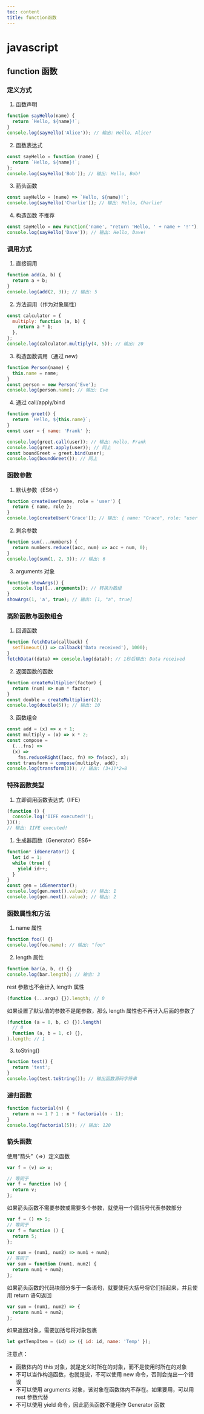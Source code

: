 ```yaml
---
toc: content
title: function函数
---
```


# javascript

## function 函数

### 定义方式

1. 函数声明

```javascript
function sayHello(name) {
  return `Hello, ${name}!`;
}
console.log(sayHello('Alice')); // 输出: Hello, Alice!
```

2. 函数表达式

```javascript
const sayHello = function (name) {
  return `Hello, ${name}!`;
};
console.log(sayHello('Bob')); // 输出: Hello, Bob!
```

3. 箭头函数

```javascript
const sayHello = (name) => `Hello, ${name}!`;
console.log(sayHello('Charlie')); // 输出: Hello, Charlie!
```

4. 构造函数 不推荐

```javascript
const sayHello = new Function('name', "return 'Hello, ' + name + '!'");
console.log(sayHello('Dave')); // 输出: Hello, Dave!
```

### 调用方式

1. 直接调用

```javascript
function add(a, b) {
  return a + b;
}
console.log(add(2, 3)); // 输出: 5
```

2. 方法调用（作为对象属性）

```javascript
const calculator = {
  multiply: function (a, b) {
    return a * b;
  },
};
console.log(calculator.multiply(4, 5)); // 输出: 20
```

3. 构造函数调用（通过 new）

```javascript
function Person(name) {
  this.name = name;
}
const person = new Person('Eve');
console.log(person.name); // 输出: Eve
```

4. 通过 call/apply/bind

```javascript
function greet() {
  return `Hello, ${this.name}`;
}
const user = { name: 'Frank' };

console.log(greet.call(user)); // 输出: Hello, Frank
console.log(greet.apply(user)); // 同上
const boundGreet = greet.bind(user);
console.log(boundGreet()); // 同上
```

### 函数参数

1. 默认参数（ES6+）

```javascript
function createUser(name, role = 'user') {
  return { name, role };
}
console.log(createUser('Grace')); // 输出: { name: "Grace", role: "user" }
```

2. 剩余参数

```javascript
function sum(...numbers) {
  return numbers.reduce((acc, num) => acc + num, 0);
}
console.log(sum(1, 2, 3)); // 输出: 6
```

3. arguments 对象

```javascript
function showArgs() {
  console.log([...arguments]); // 转换为数组
}
showArgs(1, 'a', true); // 输出: [1, "a", true]
```

### 高阶函数与函数组合

1. 回调函数

```javascript
function fetchData(callback) {
  setTimeout(() => callback('Data received'), 1000);
}
fetchData((data) => console.log(data)); // 1秒后输出: Data received
```

2. 返回函数的函数

```javascript
function createMultiplier(factor) {
  return (num) => num * factor;
}
const double = createMultiplier(2);
console.log(double(5)); // 输出: 10
```

3. 函数组合

```javascript
const add = (x) => x + 1;
const multiply = (x) => x * 2;
const compose =
  (...fns) =>
  (x) =>
    fns.reduceRight((acc, fn) => fn(acc), x);
const transform = compose(multiply, add);
console.log(transform(3)); // 输出: (3+1)*2=8
```

### 特殊函数类型

1. 立即调用函数表达式（IIFE）

```javascript
(function () {
  console.log('IIFE executed!');
})();
// 输出: IIFE executed!
```

1. 生成器函数（Generator）ES6+

```javascript
function* idGenerator() {
  let id = 1;
  while (true) {
    yield id++;
  }
}
const gen = idGenerator();
console.log(gen.next().value); // 输出: 1
console.log(gen.next().value); // 输出: 2
```

### 函数属性和方法

1. name 属性

```javascript
function foo() {}
console.log(foo.name); // 输出: "foo"
```

2. length 属性

```javascript
function bar(a, b, c) {}
console.log(bar.length); // 输出: 3
```

rest 参数也不会计入 length 属性

```js
(function (...args) {}).length; // 0
```

如果设置了默认值的参数不是尾参数，那么 length 属性也不再计入后面的参数了

```js
(function (a = 0, b, c) {}).length(
  // 0
  function (a, b = 1, c) {},
).length; // 1
```

3. toString()

```javascript
function test() {
  return 'test';
}
console.log(test.toString()); // 输出函数源码字符串
```

### 递归函数

```javascript
function factorial(n) {
  return n <= 1 ? 1 : n * factorial(n - 1);
}
console.log(factorial(5)); // 输出: 120
```

### 箭头函数

使用“箭头”（=>）定义函数

```js
var f = (v) => v;

// 等同于
var f = function (v) {
  return v;
};
```

如果箭头函数不需要参数或需要多个参数，就使用一个圆括号代表参数部分

```js
var f = () => 5;
// 等同于
var f = function () {
  return 5;
};

var sum = (num1, num2) => num1 + num2;
// 等同于
var sum = function (num1, num2) {
  return num1 + num2;
};
```

如果箭头函数的代码块部分多于一条语句，就要使用大括号将它们括起来，并且使用 return 语句返回

```js
var sum = (num1, num2) => {
  return num1 + num2;
};
```

如果返回对象，需要加括号将对象包裹

```js
let getTempItem = (id) => ({ id: id, name: 'Temp' });
```

注意点：

- 函数体内的 this 对象，就是定义时所在的对象，而不是使用时所在的对象
- 不可以当作构造函数，也就是说，不可以使用 new 命令，否则会抛出一个错误
- 不可以使用 arguments 对象，该对象在函数体内不存在。如果要用，可以用 rest 参数代替
- 不可以使用 yield 命令，因此箭头函数不能用作 Generator 函数
